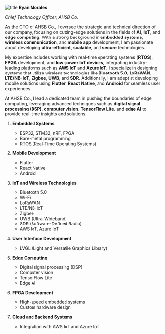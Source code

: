![title](bt.png)
**Ryan Morales**

_Chief Technology Officer, AHSB Co._

As the CTO of AHSB Co., I oversee the strategic and technical direction of our company, focusing on cutting-edge solutions in the fields of **AI**, **IoT**, and **edge computing**. With a strong background in **embedded systems**, **wireless communication**, and **mobile app** development, I am passionate about developing **ultra-efficient**, **scalable**, and **secure** technologies.

My expertise includes working with real-time operating systems (**RTOS**), **FPGA** development, and **low-power IoT devices**, integrating industry-leading platforms such as **AWS IoT** and **Azure IoT**. I specialize in designing systems that utilize wireless technologies like **Bluetooth 5.0**, **LoRaWAN**, **LTE/NB-IoT**, **Zigbee**, **UWB**, and **SDR**. Additionally, I am adept at developing mobile solutions using **Flutter**, **React Native**, and **Android** for seamless user experiences.

At AHSB Co., I lead a dedicated team in pushing the boundaries of edge computing, leveraging advanced techniques such as **digital signal processing (DSP)**, **computer vision**, **TensorFlow Lite**, and **edge AI** to provide real-time insights and solutions.

1. **Embedded Systems**  
   - ESP32, STM32, nRF, FPGA  
   - Bare-metal programming  
   - RTOS (Real-Time Operating Systems)  

2. **Mobile Development**  
   - Flutter  
   - React Native  
   - Android  

3. **IoT and Wireless Technologies**  
   - Bluetooth 5.0  
   - Wi-Fi  
   - LoRaWAN  
   - LTE/NB-IoT  
   - Zigbee  
   - UWB (Ultra-Wideband)  
   - SDR (Software-Defined Radio)  
   - AWS IoT, Azure IoT

4. **User Interface Development**  
   - LVGL (Light and Versatile Graphics Library)  

5. **Edge Computing**  
   - Digital signal processing (DSP)  
   - Computer vision  
   - TensorFlow Lite  
   - Edge AI  

6. **FPGA Development**  
   - High-speed embedded systems  
   - Custom hardware design  

7. **Cloud and Backend Systems**  
   - Integration with AWS IoT and Azure IoT
